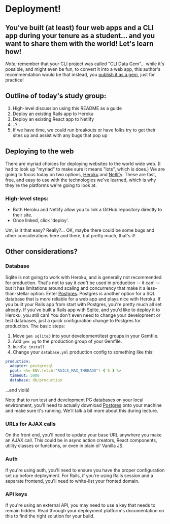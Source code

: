 # Deployment!

## You've built (at least) four web apps and a CLI app during your tenure as a student... and you want to share them with the world!  Let's learn how!

_Note:_ remember that your CLI project was called "CLI Data Gem"... while it's possible, and might even be fun, to convert it into a web app, this author's recommendation would be that instead, you [publish it as a gem], just for practice!

## Outline of today's study group:

1. High-level discussion using this README as a guide
2. Deploy an existing Rails app to Heroku
3. Deploy an existing React app to Netlify
4. ..?..
5. If we have time, we could run breakouts or have folks try to get their sites up and assist with any bugs that pop up

## Deploying to the web

There are myriad choices for deploying websites to the world wide web.  (I had to look up "myriad" to make sure it means "lots", which is does.)  We are going to focus today on two options, [Heroku] and [Netlify].  These are fast, free, and easy to use with the technologies we've learned, which is why they're the platforms we're going to look at.

### High-level steps:

- Both Heroku and Netlify allow you to link a GitHub repository directly to their site.
- Once linked, click 'deploy'.

Um, is it that easy?  Really?... OK, maybe there could be some bugs and other considerations here and there, but pretty much, that's it!  

## Other considerations?

### Database

Sqlite is not going to work with Heroku, and is generally not recommended for production.  That's not to say it _can't_ be used in production -- it can! -- but it has limitations around scaling and concurrency that make it a less-than-stellar option.  Enter [Postgres].  Postgres is another option for a SQL database that is more reliable for a web app and plays nice with Heroku.  If you built your Rails app from start with Postgres, you're pretty much all set already.  If you've built a Rails app with Sqlite, and you'd like to deploy it to Heroku, you still can!  You don't even need to change your development or test databases, just a quick configuration change to Postgres for production.  The basic steps:

1. Move `gem sqlite3` into your development/test groups in your Gemfile.
2. Add `gem pg` to the production group of your Gemfile.
3. `bundle install`
4. Change your `database.yml` production config to something like this:

```yml
production:
  adapter: postgresql
  pool: <%= ENV.fetch("RAILS_MAX_THREADS") { 5 } %>
  timeout: 5000
  database: db/production
```
...and violà!

Note that to run test and development PG databases on your local environment, you'll need to actually download [Postgres] onto your machine and make sure it's running.  We'll talk a bit more about this during lecture.

### URLs for AJAX calls

On the front end, you'll need to update your base URL anywhere you make an AJAX call.  This could be in async action creators, React components, utility classes or functions, or even in plain ol' Vanilla JS.

### Auth

If you're using auth, you'll need to ensure you have the proper configuration set up before deployment.  For Rails, if you're using Rails session and a separate frontend, you'll need to white-list your fronted domain.

### API keys

If you're using an external API, you may need to use a key that needs to remain hidden.  Read through your deployment platform's documentation on this to find the right solution for your build.

[publish it as a gem]:https://rubygems.org
[Heroku]:https://www.heroku.com/
[Netlify]:https://www.netlify.com/
[Postgres]:https://www.postgresql.org/
